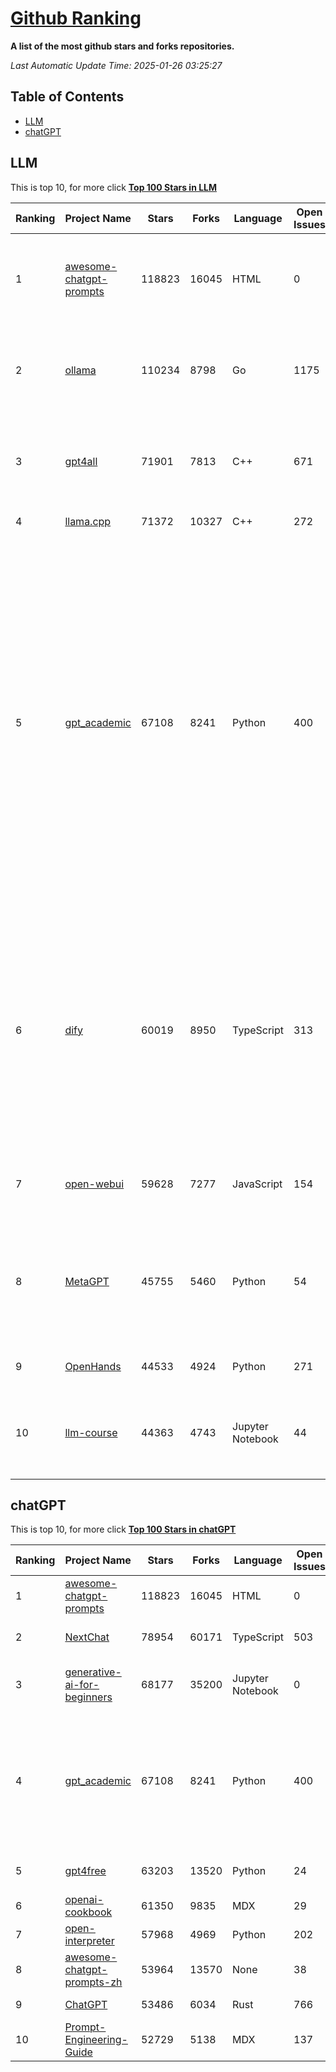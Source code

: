 [Github Ranking](./README.md)
==========

**A list of the most github stars and forks repositories.**

*Last Automatic Update Time: 2025-01-26 03:25:27*

## Table of Contents
 * [LLM](#LLM)
 * [chatGPT](#chatGPT)

## LLM

This is top 10, for more click **[Top 100 Stars in LLM](Top100/LLM.md)**

| Ranking | Project Name | Stars | Forks | Language | Open Issues | Description | Last Commit |
| ------- | ------------ | ----- | ----- | -------- | ----------- | ----------- | ----------- |
| 1 | [awesome-chatgpt-prompts](https://github.com/f/awesome-chatgpt-prompts) | 118823 | 16045 | HTML | 0 | This repo includes ChatGPT prompt curation to use ChatGPT and other LLM tools better. | 2025-01-14T08:29:16Z |
| 2 | [ollama](https://github.com/ollama/ollama) | 110234 | 8798 | Go | 1175 | Get up and running with Llama 3.3, Phi 4, Gemma 2, and other large language models. | 2025-01-26T03:01:00Z |
| 3 | [gpt4all](https://github.com/nomic-ai/gpt4all) | 71901 | 7813 | C++ | 671 | GPT4All: Run Local LLMs on Any Device. Open-source and available for commercial use. | 2025-01-24T19:15:24Z |
| 4 | [llama.cpp](https://github.com/ggerganov/llama.cpp) | 71372 | 10327 | C++ | 272 | LLM inference in C/C++ | 2025-01-26T02:56:02Z |
| 5 | [gpt_academic](https://github.com/binary-husky/gpt_academic) | 67108 | 8241 | Python | 400 | 为GPT/GLM等LLM大语言模型提供实用化交互接口，特别优化论文阅读/润色/写作体验，模块化设计，支持自定义快捷按钮&函数插件，支持Python和C++等项目剖析&自译解功能，PDF/LaTex论文翻译&总结功能，支持并行问询多种LLM模型，支持chatglm3等本地模型。接入通义千问, deepseekcoder, 讯飞星火, 文心一言, llama2, rwkv, claude2, moss等。 | 2025-01-21T17:50:40Z |
| 6 | [dify](https://github.com/langgenius/dify) | 60019 | 8950 | TypeScript | 313 | Dify is an open-source LLM app development platform. Dify's intuitive interface combines AI workflow, RAG pipeline, agent capabilities, model management, observability features and more, letting you quickly go from prototype to production. | 2025-01-26T03:19:43Z |
| 7 | [open-webui](https://github.com/open-webui/open-webui) | 59628 | 7277 | JavaScript | 154 | User-friendly AI Interface (Supports Ollama, OpenAI API, ...) | 2025-01-24T16:41:02Z |
| 8 | [MetaGPT](https://github.com/geekan/MetaGPT) | 45755 | 5460 | Python | 54 | 🌟 The Multi-Agent Framework: First AI Software Company, Towards Natural Language Programming | 2024-12-18T02:20:32Z |
| 9 | [OpenHands](https://github.com/All-Hands-AI/OpenHands) | 44533 | 4924 | Python | 271 | 🙌 OpenHands: Code Less, Make More | 2025-01-26T03:17:54Z |
| 10 | [llm-course](https://github.com/mlabonne/llm-course) | 44363 | 4743 | Jupyter Notebook | 44 | Course to get into Large Language Models (LLMs) with roadmaps and Colab notebooks. | 2025-01-22T22:32:51Z |


## chatGPT

This is top 10, for more click **[Top 100 Stars in chatGPT](Top100/chatGPT.md)**

| Ranking | Project Name | Stars | Forks | Language | Open Issues | Description | Last Commit |
| ------- | ------------ | ----- | ----- | -------- | ----------- | ----------- | ----------- |
| 1 | [awesome-chatgpt-prompts](https://github.com/f/awesome-chatgpt-prompts) | 118823 | 16045 | HTML | 0 | This repo includes ChatGPT prompt curation to use ChatGPT and other LLM tools better. | 2025-01-14T08:29:16Z |
| 2 | [NextChat](https://github.com/ChatGPTNextWeb/NextChat) | 78954 | 60171 | TypeScript | 503 | ✨ Local and Fast AI Assistant. Support: Web \| iOS \| MacOS \| Android \|  Linux \| Windows | 2025-01-22T13:40:37Z |
| 3 | [generative-ai-for-beginners](https://github.com/microsoft/generative-ai-for-beginners) | 68177 | 35200 | Jupyter Notebook | 0 | 21 Lessons, Get Started Building with Generative AI  🔗 https://microsoft.github.io/generative-ai-for-beginners/ | 2025-01-24T09:53:19Z |
| 4 | [gpt_academic](https://github.com/binary-husky/gpt_academic) | 67108 | 8241 | Python | 400 | 为GPT/GLM等LLM大语言模型提供实用化交互接口，特别优化论文阅读/润色/写作体验，模块化设计，支持自定义快捷按钮&函数插件，支持Python和C++等项目剖析&自译解功能，PDF/LaTex论文翻译&总结功能，支持并行问询多种LLM模型，支持chatglm3等本地模型。接入通义千问, deepseekcoder, 讯飞星火, 文心一言, llama2, rwkv, claude2, moss等。 | 2025-01-21T17:50:40Z |
| 5 | [gpt4free](https://github.com/xtekky/gpt4free) | 63203 | 13520 | Python | 24 | The official gpt4free repository \| various collection of powerful language models | 2025-01-26T02:16:54Z |
| 6 | [openai-cookbook](https://github.com/openai/openai-cookbook) | 61350 | 9835 | MDX | 29 | Examples and guides for using the OpenAI API | 2025-01-23T22:51:49Z |
| 7 | [open-interpreter](https://github.com/OpenInterpreter/open-interpreter) | 57968 | 4969 | Python | 202 | A natural language interface for computers | 2025-01-24T13:02:04Z |
| 8 | [awesome-chatgpt-prompts-zh](https://github.com/PlexPt/awesome-chatgpt-prompts-zh) | 53964 | 13570 | None | 38 | ChatGPT 中文调教指南。各种场景使用指南。学习怎么让它听你的话。 | 2025-01-01T08:34:33Z |
| 9 | [ChatGPT](https://github.com/lencx/ChatGPT) | 53486 | 6034 | Rust | 766 | 🔮 ChatGPT Desktop Application (Mac, Windows and Linux) | 2024-08-29T17:58:11Z |
| 10 | [Prompt-Engineering-Guide](https://github.com/dair-ai/Prompt-Engineering-Guide) | 52729 | 5138 | MDX | 137 | 🐙 Guides, papers, lecture, notebooks and resources for prompt engineering | 2025-01-21T20:22:08Z |

